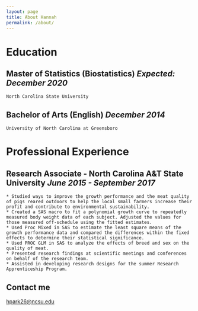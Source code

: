 ```yaml
---
layout: page
title: About Hannah
permalink: /about/
---
```


# Education  
## Master of Statistics (Biostatistics) *Expected: December 2020*  
    North Carolina State University  
## Bachelor of Arts (English) *December 2014*  
    University of North Carolina at Greensboro  

# Professional Experience  
## Research Associate - North Carolina A&T State University *June 2015 - September 2017*  
    * Studied ways to improve the growth performance and the meat quality of pigs reared outdoors to help the local small farmers increase their profit and contribute to environmental sustainability.  
    * Created a SAS macro to fit a polynomial growth curve to repeatedly measured body weight data of each subject. Adjusted the values for those measured off-schedule using the fitted estimates.  
    * Used Proc Mixed in SAS to estimate the least square means of the growth performance data and compared the differences within the fixed effects to determine their statistical significance.  
    * Used PROC GLM in SAS to analyze the effects of breed and sex on the quality of meat.  
    * Presented research findings at scientific meetings and conferences on behalf of the research team.  
    * Assisted in developing research designs for the summer Research Apprenticeship Program.  

## Contact me  
[hpark26@ncsu.edu](mailto:hpark26@ncsu.edu)
